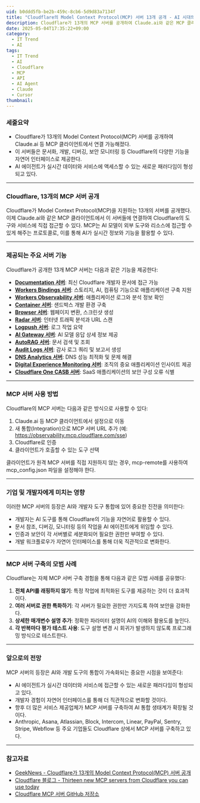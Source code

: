 ```yaml
---
uid: b0ddd5fb-be2b-459c-8cb6-5d9d83a7134f
title: "Cloudflare의 Model Context Protocol(MCP) 서버 13개 공개 - AI 시대의 새로운 개발자 도구"
description: Cloudflare가 13개의 MCP 서버를 공개하여 Claude.ai와 같은 MCP 클라이언트에서 Cloudflare 도구와 리소스에 직접 접근할 수 있게 되었다.
date: 2025-05-04T17:35:22+09:00
category: 
  - IT Trend
  - AI
tags: 
  - IT Trend
  - AI
  - Cloudflare
  - MCP
  - API
  - AI Agent
  - Claude
  - Cursor
thumbnail: 
---
```

### 세줄요약
- Cloudflare가 13개의 Model Context Protocol(MCP) 서버를 공개하여 Claude.ai 등 MCP 클라이언트에서 연결 가능해졌다.
- 이 서버들은 문서화, 개발, 디버깅, 보안 모니터링 등 Cloudflare의 다양한 기능을 자연어 인터페이스로 제공한다.
- AI 에이전트가 실시간 데이터와 서비스에 액세스할 수 있는 새로운 패러다임이 형성되고 있다.

---

### Cloudflare, 13개의 MCP 서버 공개

Cloudflare가 Model Context Protocol(MCP)을 지원하는 13개의 서버를 공개했다. 이제 Claude.ai와 같은 MCP 클라이언트에서 이 서버들에 연결하여 Cloudflare의 도구와 서비스에 직접 접근할 수 있다. MCP는 AI 모델이 외부 도구와 리소스에 접근할 수 있게 해주는 프로토콜로, 이를 통해 AI가 실시간 정보와 기능을 활용할 수 있다.

---

### 제공되는 주요 서버 기능

Cloudflare가 공개한 13개 MCP 서버는 다음과 같은 기능을 제공한다:

- **[Documentation 서버](https://docs.mcp.cloudflare.com/sse)**: 최신 Cloudflare 개발자 문서에 접근 가능
- **[Workers Bindings 서버](https://bindings.mcp.cloudflare.com/sse)**: 스토리지, AI, 컴퓨팅 기능으로 애플리케이션 구축 지원
- **[Workers Observability 서버](https://observability.mcp.cloudflare.com/sse)**: 애플리케이션 로그와 분석 정보 확인
- **[Container 서버](https://container.mcp.cloudflare.com/sse)**: 샌드박스 개발 환경 구축
- **[Browser 서버](https://browser.mcp.cloudflare.com/sse)**: 웹페이지 변환, 스크린샷 생성
- **[Radar 서버](https://radar.mcp.cloudflare.com/sse)**: 인터넷 트래픽 분석과 URL 스캔
- **[Logpush 서버](https://logpush.mcp.cloudflare.com/sse)**: 로그 작업 요약
- **[AI Gateway 서버](https://ai-gateway.mcp.cloudflare.com/sse)**: AI 모델 응답 상세 정보 제공
- **[AutoRAG 서버](https://autorag.mcp.cloudflare.com/sse)**: 문서 검색 및 조회
- **[Audit Logs 서버](https://auditlogs.mcp.cloudflare.com/sse)**: 감사 로그 쿼리 및 보고서 생성
- **[DNS Analytics 서버](https://dns-analytics.mcp.cloudflare.com/sse)**: DNS 성능 최적화 및 문제 해결
- **[Digital Experience Monitoring 서버](https://dex.mcp.cloudflare.com/sse)**: 조직의 중요 애플리케이션 인사이트 제공
- **[Cloudflare One CASB 서버](https://casb.mcp.cloudflare.com/sse)**: SaaS 애플리케이션의 보안 구성 오류 식별

---

### MCP 서버 사용 방법

Cloudflare의 MCP 서버는 다음과 같은 방식으로 사용할 수 있다:

1. Claude.ai 등 MCP 클라이언트에서 설정으로 이동
2. 새 통합(Integration)으로 MCP 서버 URL 추가 (예: https://observability.mcp.cloudflare.com/sse)
3. Cloudflare로 인증
4. 클라이언트가 호출할 수 있는 도구 선택

클라이언트가 원격 MCP 서버를 직접 지원하지 않는 경우, mcp-remote를 사용하여 mcp_config.json 파일을 설정해야 한다.

---

### 기업 및 개발자에게 미치는 영향

이러한 MCP 서버의 등장은 AI와 개발자 도구 통합에 있어 중요한 진전을 의미한다:

- 개발자는 AI 도구를 통해 Cloudflare의 기능을 자연어로 활용할 수 있다.
- 문서 참조, 디버깅, 모니터링 등의 작업을 AI 에이전트에게 위임할 수 있다.
- 인증과 보안이 각 서버별로 세분화되어 필요한 권한만 부여할 수 있다.
- 개발 워크플로우가 자연어 인터페이스를 통해 더욱 직관적으로 변화한다.

---

### MCP 서버 구축의 모범 사례

Cloudflare는 자체 MCP 서버 구축 경험을 통해 다음과 같은 모범 사례를 공유했다:

1. **전체 API를 래핑하지 않기**: 특정 작업에 최적화된 도구를 제공하는 것이 더 효과적이다.
2. **여러 서버로 권한 특화하기**: 각 서버가 필요한 권한만 가지도록 하여 보안을 강화한다.
3. **상세한 매개변수 설명 추가**: 정확한 파라미터 설명이 AI의 이해와 활용도를 높인다.
4. **각 반복마다 평가 테스트 사용**: 도구 설명 변경 시 회귀가 발생하지 않도록 프로그래밍 방식으로 테스트한다.

---

### 앞으로의 전망

MCP 서버의 등장은 AI와 개발 도구의 통합이 가속화되는 중요한 시점을 보여준다:

- AI 에이전트가 실시간 데이터와 서비스에 접근할 수 있는 새로운 패러다임이 형성되고 있다.
- 개발자 경험이 자연어 인터페이스를 통해 더 직관적으로 변화할 것이다.
- 향후 더 많은 서비스 제공업체가 MCP 서버를 구축하여 AI 통합 생태계가 확장될 것이다.
- Anthropic, Asana, Atlassian, Block, Intercom, Linear, PayPal, Sentry, Stripe, Webflow 등 주요 기업들도 Cloudflare 상에서 MCP 서버를 구축하고 있다.

---

### 참고자료

- [GeekNews - Cloudflare가 13개의 Model Context Protocol(MCP) 서버 공개](https://news.hada.io/topic?id=20676)
- [Cloudflare 블로그 - Thirteen new MCP servers from Cloudflare you can use today](https://blog.cloudflare.com/thirteen-new-mcp-servers-from-cloudflare/)
- [Cloudflare MCP 서버 GitHub 저장소](https://github.com/cloudflare/mcp-server-cloudflare)